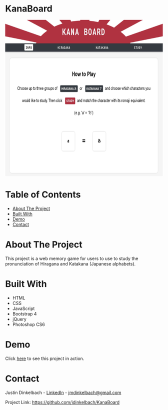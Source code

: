 # KanaBoard
<p><a href="url"><img src="https://github.com/jdinkelbach/KanaBoard/blob/master/img/KanaBoardScreenshot.JPG" height="500" width="600" ></a></img>
<h1>Table of Contents</h1>
  <ul>
  <li><a href="#about">About The Project</a></li>
  <li><a href="#tools">Built With</a></li>
  <li><a href="#demo">Demo</a></li>
  <li><a href="#contact">Contact</a></li>
  </ul>
<h1 id="about">About The Project</h1>
<p>This project is a web memory game for users to use to study the pronunciation of Hiragana and Katakana (Japanese alphabets).<p>
<h1 id="tools">Built With</h1>
  <ul>
    <li>HTML</li>
    <li>CSS</li>
    <li>JavaScript</li>
    <li>Bootstrap 4</li>
    <li>jQuery</li>
    <li>Photoshop CS6</li>
  </ul>
 <h1 id="demo">Demo</h1>
   <p>Click <a href="https://jdinkelbach.github.io/KanaBoard/">here</a> to see this project in action.</p>
 <h1 id="contact">Contact</h1>
   <p>Justin Dinkelbach - <a href="https://www.linkedin.com/in/justin-dinkelbach/">LinkedIn</a> - <a href="mailto:jmdinkelbach@gmail.com">jmdinkelbach@gmail.com</a><p>
   <p>Project Link: <a href="https://github.com/jdinkelbach/KanaBoard">https://github.com/jdinkelbach/KanaBoard</a>
